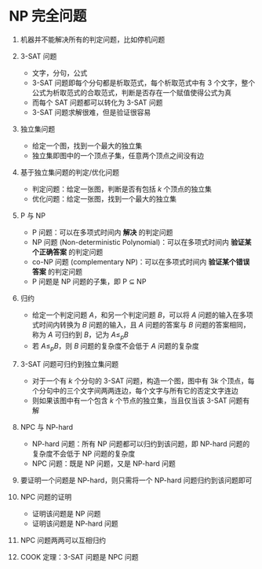 # NP 完全问题

1. 机器并不能解决所有的判定问题，比如停机问题

2. 3-SAT 问题
   - 文字，分句，公式
   - 3-SAT 问题即每个分句都是析取范式，每个析取范式中有 3 个文字，整个公式为析取范式的合取范式，判断是否存在一个赋值使得公式为真
   - 而每个 SAT 问题都可以转化为 3-SAT 问题
   - 3-SAT 问题求解很难，但是验证很容易

3. 独立集问题
   - 给定一个图，找到一个最大的独立集
   - 独立集即图中的一个顶点子集，任意两个顶点之间没有边

4. 基于独立集问题的判定/优化问题
   - 判定问题：给定一张图，判断是否有包括 $k$ 个顶点的独立集
   - 优化问题：给定一张图，找到一个最大的独立集

5. P 与 NP
   - P 问题：可以在多项式时间内 **解决** 的判定问题
   - NP 问题 (Non-deterministic Polynomial)：可以在多项式时间内 **验证某个正确答案** 的判定问题
   - co-NP 问题 (complementary NP)：可以在多项式时间内 **验证某个错误答案** 的判定问题
   - P 问题是 NP 问题的子集，即 P $\subseteq$ NP

6. 归约
   - 给定一个判定问题 $A$，和另一个判定问题 $B$，可以将 $A$ 问题的输入在多项式时间内转换为 $B$ 问题的输入，且 $A$ 问题的答案与 $B$ 问题的答案相同，称为 $A$ 可归约到 $B$，记为 $A \leqslant_p B$
   - 若 $A\leqslant_p B$，则 $B$ 问题的复杂度不会低于 $A$ 问题的复杂度

7. 3-SAT 问题可归约到独立集问题
   - 对于一个有 $k$ 个分句的 3-SAT 问题，构造一个图，图中有 $3k$ 个顶点，每个分句中的三个文字间两两连边，每个文字与所有它的否定文字连边
   - 则如果该图中有一个包含 $k$ 个节点的独立集，当且仅当该 3-SAT 问题有解

8. NPC 与 NP-hard
   - NP-hard 问题：所有 NP 问题都可以归约到该问题，即 NP-hard 问题的复杂度不会低于 NP 问题的复杂度
   - NPC 问题：既是 NP 问题，又是 NP-hard 问题

9. 要证明一个问题是 NP-hard，则只需将一个 NP-hard 问题归约到该问题即可

10. NPC 问题的证明
    - 证明该问题是 NP 问题
    - 证明该问题是 NP-hard 问题

11. NPC 问题两两可以互相归约

12. COOK 定理：3-SAT 问题是 NPC 问题